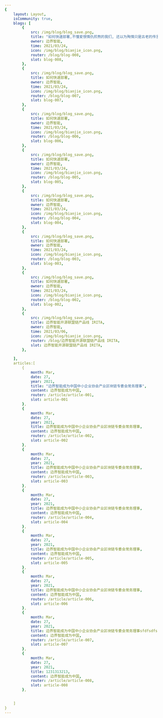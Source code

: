 ```yaml
---
{
    layout: Layout,
    isCommunity: true,
    blogs: [
        {
            src: /img/blog/blog_save.png,
            title: "如何快速部署,不懂爱恨情仇煎熬的我们, 还以为殉情只是古老的传言, 相信那一天会低过永远",
            owner: 边界智能,
            time: 2021/03/24,
            icon: /img/blog/bianjie_icon.png,
            router: /blog/blog-008,
            slot: blog-008,
        },
        {
            src: /img/blog/blog_save.png,
            title: 如何快速部署,
            owner: 边界智能,
            time: 2021/03/24,
            icon: /img/blog/bianjie_icon.png,
            router: /blog/blog-007,
            slot: blog-007,
        },
        {
            src: /img/blog/blog_save.png,
            title: 如何快速部署,
            owner: 边界智能,
            time: 2021/03/24,
            icon: /img/blog/bianjie_icon.png,
            router: /blog/blog-006,
            slot: blog-006,
        },
        {
            src: /img/blog/blog_save.png,
            title: 如何快速部署,
            owner: 边界智能,
            time: 2021/03/24,
            icon: /img/blog/bianjie_icon.png,
            router: /blog/blog-005,
            slot: blog-005,
        },
        {
            src: /img/blog/blog_save.png,
            title: 如何快速部署,
            owner: 边界智能,
            time: 2021/03/24,
            icon: /img/blog/bianjie_icon.png,
            router: /blog/blog-004,
            slot: blog-004,
        },
        {
            src: /img/blog/blog_save.png,
            title: 如何快速部署,
            owner: 边界智能,
            time: 2021/03/24,
            icon: /img/blog/bianjie_icon.png,
            router: /blog/blog-003,
            slot: blog-003,
        },
        {
            src: /img/blog/blog_save.png,
            title: 如何快速部署,
            owner: 边界智能,
            time: 2021/03/24,
            icon: /img/blog/bianjie_icon.png,
            router: /blog/blog-002,
            slot: blog-002,
        },
        {
            src: /img/blog/blog_save.png,
            title: 边界智能开源联盟链产品线 IRITA,
            owner: 边界智能,
            time: 2021/03/06,
            icon: /img/blog/bianjie_icon.png,
            router: /blog/边界智能开源联盟链产品线 IRITA,
            slot: 边界智能开源联盟链产品线 IRITA,
        },
        
    ],
    articles:[
        {
            month: Mar,
            date: 27,
            year: 2021,
            title: "边界智能成为中国中小企业协会产业区块链专委会常务理事",
            content: 边界智能成为中国, 
            router: /article/article-001,
            slot: article-001
        },
        {
            month: Mar,
            date: 27,
            year: 2021,
            title: 边界智能成为中国中小企业协会产业区块链专委会常务理事,
            content: 边界智能成为中国, 
            router: /article/article-002,
            slot: article-002
        },
        {
            month: Mar,
            date: 27,
            year: 2021,
            title: 边界智能成为中国中小企业协会产业区块链专委会常务理事,
            content: 边界智能成为中国, 
            router: /article/article-003,
            slot: article-003
        },
        {
            month: Mar,
            date: 27,
            year: 2021,
            title: 边界智能成为中国中小企业协会产业区块链专委会常务理事,
            content: 边界智能成为中国, 
            router: /article/article-004,
            slot: article-004
        },
        {
            month: Mar,
            date: 27,
            year: 2021,
            title: 边界智能成为中国中小企业协会产业区块链专委会常务理事,
            content: 边界智能成为中国, 
            router: /article/article-005,
            slot: article-005
        },
        {
            month: Mar,
            date: 27,
            year: 2021,
            title: 边界智能成为中国中小企业协会产业区块链专委会常务理事,
            content: 边界智能成为中国, 
            router: /article/article-006,
            slot: article-006
        },
        {
            month: Mar,
            date: 27,
            year: 2021,
            title: 边界智能成为中国中小企业协会产业区块链专委会常务理事sfdfsdfs,
            content: 边界智能成为中国, 
            router: /article/article-007,
            slot: article-007
        },
        {
            month: Mar,
            date: 27,
            year: 2021,
            title: 1231313213,
            content: 边界智能成为中国, 
            router: /article/article-008,
            slot: article-008
        },
        
        
    ]
}
---
```

